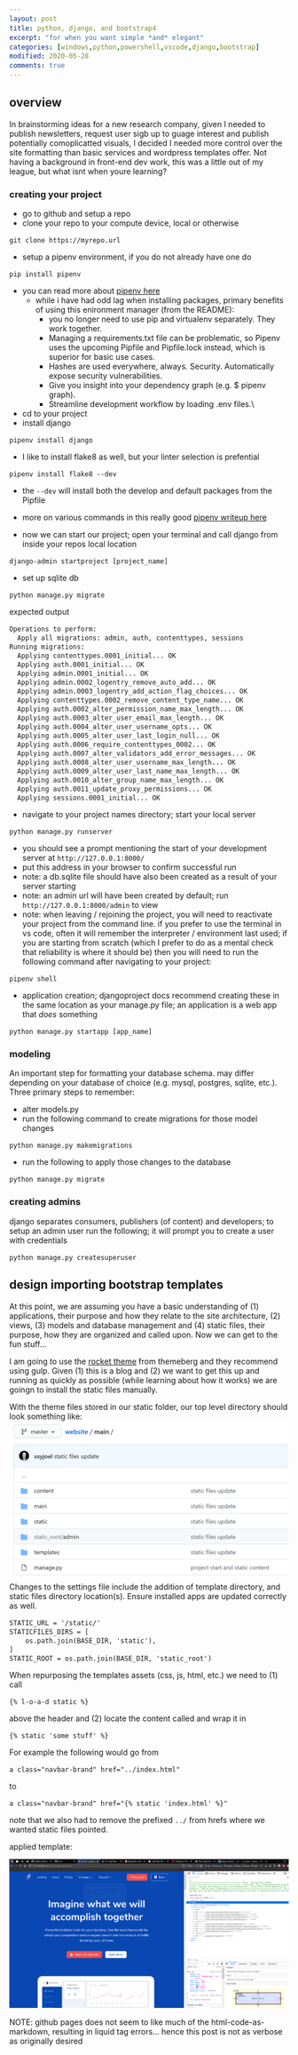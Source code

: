 ```yaml
---
layout: post
title: python, django, and bootstrap4 
excerpt: "for when you want simple *and* elegant"
categories: [windows,python,powershell,vscode,django,bootstrap]
modified: 2020-05-28
comments: true
---
```


## overview 
In brainstorming ideas for a new research company, given I needed to publish newsletters, request user sigb up to guage interest and publish potentially comoplicatted visuals, I decided I needed more control over the site formatting than basic services and wordpress templates offer. Not having a background in front-end dev work, this was a little out of my league, but what isnt when youre learning? 

### creating your project
* go to github and setup a repo
* clone your repo to your compute device, local or otherwise 
```
git clone https://myrepo.url
```
* setup a pipenv environment, if you do not already have one do
```
pip install pipenv
```
* you can read more about [pipenv here](https://github.com/pypa/pipenv)
    * while i have had odd lag when installing packages, primary benefits of using this enironment manager (from the README):
        * you no longer need to use pip and virtualenv separately. They work together.
        * Managing a requirements.txt file can be problematic, so Pipenv uses the upcoming Pipfile and Pipfile.lock instead, which is superior for basic use cases.
        * Hashes are used everywhere, always. Security. Automatically expose security vulnerabilities.
        * Give you insight into your dependency graph (e.g. $ pipenv graph).
        * Streamline development workflow by loading .env files.\
* cd to your project 
* install django 
```
pipenv install django
```
* I like to install flake8 as well, but your linter selection is prefential 
```
pipenv install flake8 --dev
```
* the ```--dev``` will install both the develop and default packages from the Pipfile
* more on various commands in this really good [pipenv writeup here](https://pipenv-fork.readthedocs.io/en/latest/basics.html) 

* now we can start our project; open your terminal and call django from inside your repos local location
```
django-admin startproject [project_name]
```
* set up sqlite db
```
python manage.py migrate
```
expected output
```
Operations to perform:
  Apply all migrations: admin, auth, contenttypes, sessions
Running migrations:
  Applying contenttypes.0001_initial... OK
  Applying auth.0001_initial... OK
  Applying admin.0001_initial... OK
  Applying admin.0002_logentry_remove_auto_add... OK
  Applying admin.0003_logentry_add_action_flag_choices... OK
  Applying contenttypes.0002_remove_content_type_name... OK
  Applying auth.0002_alter_permission_name_max_length... OK
  Applying auth.0003_alter_user_email_max_length... OK
  Applying auth.0004_alter_user_username_opts... OK
  Applying auth.0005_alter_user_last_login_null... OK
  Applying auth.0006_require_contenttypes_0002... OK
  Applying auth.0007_alter_validators_add_error_messages... OK
  Applying auth.0008_alter_user_username_max_length... OK
  Applying auth.0009_alter_user_last_name_max_length... OK
  Applying auth.0010_alter_group_name_max_length... OK
  Applying auth.0011_update_proxy_permissions... OK
  Applying sessions.0001_initial... OK
```
* navigate to your project names directory; start your local server 
```
python manage.py runserver
```
* you should see a prompt mentioning the start of your development server at ```http://127.0.0.1:8000/```
* put this address in your browser to confirm successful run 
* note: a db.sqlite file should have also been created as a result of your server starting
* note: an admin url will have been created by default; run ```http://127.0.0.1:8000/admin``` to view 
* note: when leaving / rejoining the project, you will need to reactivate your project from the command line. if you prefer to use the terminal in vs code, often it will remember the interpreter / environment last used; if you are starting from scratch (which I prefer to do as a mental check that reliability is where it should be) then you will need to run the following command after navigating to your project:
```
pipenv shell
``` 
* application creation; djangoproject docs recommend creating these in the same location as your manage.py file; an application is a web app that *does* something
```
python manage.py startapp [app_name]
```
### modeling 
An important step for formatting your database schema. may differ depending on your database of choice (e.g. mysql, postgres, sqlite, etc.). Three primary steps to remember:
* alter models.py
* run the following command to create migrations for those model changes
```
python manage.py makemigrations 
```
* run the following to apply those changes to the database
```
python manage.py migrate
```
### creating admins 
django separates consumers, publishers (of content) and developers; to setup an admin user run the following; it will prompt you to create a user with credentials
```
python manage.py createsuperuser
```

## design importing bootstrap templates 
At this point, we are assuming you have a basic understanding of (1) applications, their purpose and how they relate to the site architecture, (2) views, (3) models and database management and (4) static files, their purpose, how they are organized and called upon. Now we can get to the fun stuff... 

I am going to use the [rocket theme](https://themesberg.com/product/bootstrap-themes/rocket-saas-bootstrap-template) from themeberg and they recommend using gulp. Given (1) this is a blog and (2) we want to get this up and running as quickly as possible (while learning about how it works) we are goingn to install the static files manually. 

With the theme files stored in our static folder, our top level directory should look something like:
![directory_structure_main](/img/directory_structure_main.PNG)
Changes to the settings file include the addition of template directory, and static files directory location(s). Ensure installed apps are updated correctly as well. 
```
STATIC_URL = '/static/'
STATICFILES_DIRS = [
    os.path.join(BASE_DIR, 'static'),
]
STATIC_ROOT = os.path.join(BASE_DIR, 'static_root')
```
When repurposing the templates assets (css, js, html, etc.) we need to (1) call 
```
{% l-o-a-d static %}
``` 
above the header and (2) locate the content called and wrap it in
```
{% static 'some stuff' %}
```
For example the following would go from 
```
a class="navbar-brand" href="../index.html"
```
to 
```
a class="navbar-brand" href="{% static 'index.html' %}"
```
note that we also had to remove the prefixed ```../``` from hrefs where we wanted static files pointed.

applied template: 

![website_boot_sample](/img/website_boot_sample.png) 

NOTE: github pages does not seem to like much of the html-code-as-markdown, resulting in liquid tag errors... hence this post is not as verbose as originally desired 

 




